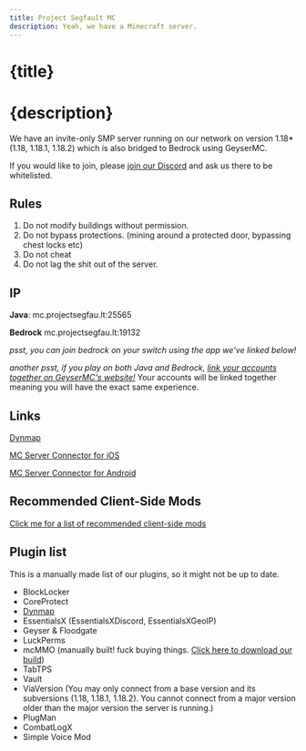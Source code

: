 ```yaml
---
title: Project Segfault MC
description: Yeah, we have a Minecraft server.
---
```


# {title}

# {description}
We have an invite-only SMP server running on our network on version 1.18* (1.18, 1.18.1, 1.18.2) which is also bridged to Bedrock using GeyserMC.

If you would like to join, please [join our Discord](https://discord.gg/26EG7fFtfS) and ask us there to be whitelisted.

## Rules
1. Do not modify buildings without permission.
2. Do not bypass protections. (mining around a protected door, bypassing chest locks etc)
3. Do not cheat
4. Do not lag the shit out of the server.

## IP
**Java**: mc.projectsegfau.lt:25565

**Bedrock** mc.projectsegfau.lt:19132

*psst, you can join bedrock on your switch using the app we've linked below!*

*another psst, if you play on both Java and Bedrock, [link your accounts together on GeyserMC's website!](https://link.geysermc.org)* Your accounts will be linked together meaning you will have the exact same experience.

## Links
[Dynmap](https://map.mc.projectsegfau.lt)

[MC Server Connector for iOS](https://apps.apple.com/us/app/mc-server-connector/id1548251304)

[MC Server Connector for Android](https://play.google.com/store/apps/details?id=com.smokiem.mcserverconnector&hl=no&gl=US)

## Recommended Client-Side Mods
[Click me for a list of recommended client-side mods](/minecraft/client-side-mods)

## Plugin list
This is a manually made list of our plugins, so it might not be up to date.
- BlockLocker
- CoreProtect
- [Dynmap](https://map.mc.projectsegfau.lt)
- EssentialsX (EssentialsXDiscord, EssentialsXGeoIP)
- Geyser & Floodgate
- LuckPerms
- mcMMO (manually built! fuck buying things. [Click here to download our build](https://downloads.projectsegfau.lt))
- TabTPS
- Vault
- ViaVersion (You may only connect from a base version and its subversions (1.18, 1.18.1, 1.18.2). You cannot connect from a major version older than the major version the server is running.)
- PlugMan
- CombatLogX
- Simple Voice Mod